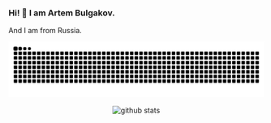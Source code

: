 ### Hi! 👋 I am Artem Bulgakov.

And I am from Russia.

<p align="center">
  <picture>
    <source media="(prefers-color-scheme: dark)" srcset="https://raw.githubusercontent.com/ArtemSBulgakov/ArtemSBulgakov/snake/github-contribution-grid-snake-dark.svg">
    <source media="(prefers-color-scheme: light)" srcset="https://raw.githubusercontent.com/ArtemSBulgakov/ArtemSBulgakov/snake/github-contribution-grid-snake.svg">
    <img alt="contribution snake" src="https://raw.githubusercontent.com/ArtemSBulgakov/ArtemSBulgakov/snake/github-contribution-grid-snake.svg">
  </picture>
</p>

<p align="center">
  <picture>
    <source media="(prefers-color-scheme: dark)" srcset="https://github-readme-stats.vercel.app/api?username=ArtemSBulgakov&include_all_commits=true&count_private=true&show_icons=true&hide=stars&theme=vue-dark">
    <source media="(prefers-color-scheme: light)" srcset="https://github-readme-stats.vercel.app/api?username=ArtemSBulgakov&include_all_commits=true&count_private=true&show_icons=true&hide=stars">
    <img alt="github stats" src="https://github-readme-stats.vercel.app/api?username=ArtemSBulgakov&include_all_commits=true&count_private=true&show_icons=true&hide=stars">
  </picture>
</p>
